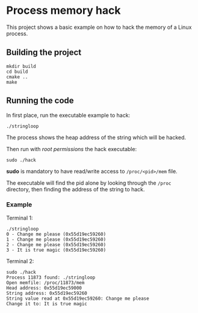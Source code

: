 # Process memory hack

This project shows a basic example on how to hack the memory of a Linux process.

## Building the project

```
mkdir build
cd build
cmake ..
make
```

## Running the code

In first place, run the executable example to hack:
```
./stringloop
```
The process shows the heap address of the string which will be hacked.

Then run with *root permissions* the hack executable:
```
sudo ./hack
```
**sudo** is mandatory to have read/write access to `/proc/<pid>/mem` file.

The executable will find the pid alone by looking through the `/proc` directory, then finding the address of the string to hack.

### Example

Terminal 1:
```
./stringloop
0 - Change me please (0x55d19ec59260)
1 - Change me please (0x55d19ec59260)
2 - Change me please (0x55d19ec59260)
3 - It is true magic (0x55d19ec59260)
```

Terminal 2:
```
sudo ./hack
Process 11873 found: ./stringloop
Open memfile: /proc/11873/mem
Head address: 0x55d19ec59000
String address: 0x55d19ec59260
String value read at 0x55d19ec59260: Change me please
Change it to: It is true magic
```